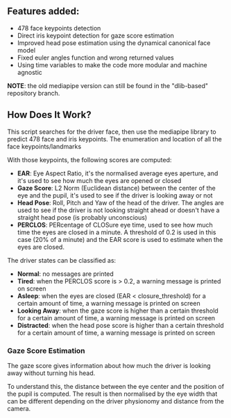 ## Features added:
- 478 face keypoints detection
- Direct iris keypoint detection for gaze score estimation
- Improved head pose estimation using the dynamical canonical face model
- Fixed euler angles function and wrong returned values
- Using time variables to make the code more modular and machine agnostic

**NOTE**: the old mediapipe version can still be found in the "dlib-based" repository branch.

## How Does It Work?

This script searches for the driver face, then use the mediapipe library to predict 478 face and iris keypoints.
The enumeration and location of all the face keypoints/landmarks

With those keypoints, the following scores are computed:

- **EAR**: Eye Aspect Ratio, it's the normalised average eyes aperture, and it's used to see how much the eyes are opened or closed
- **Gaze Score**: L2 Norm (Euclidean distance) between the center of the eye and the pupil, it's used to see if the driver is looking away or not
- **Head Pose**: Roll, Pitch and Yaw of the head of the driver. The angles are used to see if the driver is not looking straight ahead or doesn't have a straight head pose (is probably unconscious)
- **PERCLOS**: PERcentage of CLOSure eye time, used to see how much time the eyes are closed in a minute. A threshold of 0.2 is used in this case (20% of a minute) and the EAR score is used to estimate when the eyes are closed.

The driver states can be classified as:
- **Normal**: no messages are printed
- **Tired**: when the PERCLOS score is > 0.2, a warning message is printed on screen
- **Asleep**: when the eyes are closed (EAR < closure_threshold) for a certain amount of time, a warning message is printed on screen
- **Looking Away**: when the gaze score is higher than a certain threshold for a certain amount of time, a warning message is printed on screen
- **Distracted**: when the head pose score is higher than a certain threshold for a certain amount of time, a warning message is printed on screen


### Gaze Score Estimation
The gaze score gives information about how much the driver is looking away without turning his head.

To understand this, the distance between the eye center and the position of the pupil is computed. The result is then normalised by the eye width that can be different depending on the driver physionomy and distance from the camera.
